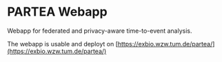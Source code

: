 # PARTEA Webapp

Webapp for federated and privacy-aware time-to-event analysis.

The webapp is usable and deployt on [https://exbio.wzw.tum.de/partea/](https://exbio.wzw.tum.de/partea/)

